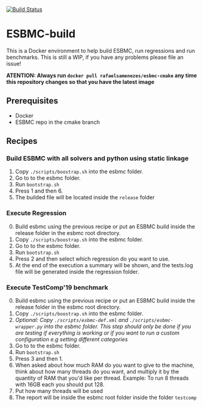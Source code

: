 [![Build Status](https://travis-ci.com/rafaelsamenezes/ESBMC-build.svg?branch=master)](https://travis-ci.com/rafaelsamenezes/ESBMC-build)

# ESBMC-build
This is a Docker environment to help build ESBMC, run regressions and run benchmarks. This is still a WIP, if you have any problems please file an issue!

**ATENTION: Always run `docker pull rafaelsamenezes/esbmc-cmake` any time this repository changes so that you have the latest
image**

## Prerequisites
- Docker
- ESBMC repo in the cmake branch

## Recipes

### Build ESBMC with all solvers and python using static linkage
1. Copy `./scripts/boostrap.sh` into the esbmc folder.
1. Go to to the esbmc folder.
1. Run `bootstrap.sh`
1. Press 1 and then 6.
1. The builded file will be located inside the `release` folder

### Execute Regression
0. Build esbmc using the previous recipe or put an ESBMC build inside the
   release folder in the esbmc root directory.
0. Copy `./scripts/boostrap.sh` into the esbmc folder.
0. Go to to the esbmc folder.
0. Run `bootstrap.sh`
0. Press 2 and then select which regression do you want to use.
0. At the end of the execution a summary will be shown, and the tests.log file
  will be generated inside the regression folder.

### Execute TestComp'19 benchmark
0. Build esbmc using the previous recipe or put an ESBMC build inside the
   release folder in the esbmc root directory.
0. Copy `./scripts/boostrap.sh` into the esbmc folder.
0. *Optional: Copy `./scripts/esbmc-def.xml`  and `./scripts/esbmc-wrapper.py` 
  into the esbmc folder. This step should only be done if you are testing if everything
  is working or if you want to run a custom configuration e.g setting different categories*
0. Go to to the esbmc folder.
0. Run `bootstrap.sh`
0. Press 3 and then 1.
0. When asked about how much RAM do you want to give to the machine, think about how many threads
  do you want, and multiply it by the quantity of RAM that you'd like per thread. Example: To run 8 threads
  with 16GB each you should put 128.
0. Put how many threads will be used
0. The report will be inside the esbmc root folder inside the folder `testcomp`

